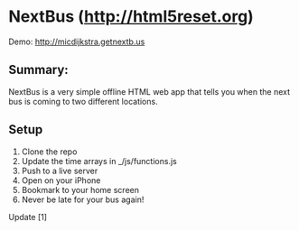 #  NextBus (http://html5reset.org)

Demo: http://micdijkstra.getnextb.us

## Summary:

NextBus is a very simple offline HTML web app that tells you when the next bus is coming to two different locations.

## Setup

1. Clone the repo
2. Update the time arrays in _/js/functions.js
3. Push to a live server
4. Open on your iPhone
5. Bookmark to your home screen
6. Never be late for your bus again!

Update [1]
